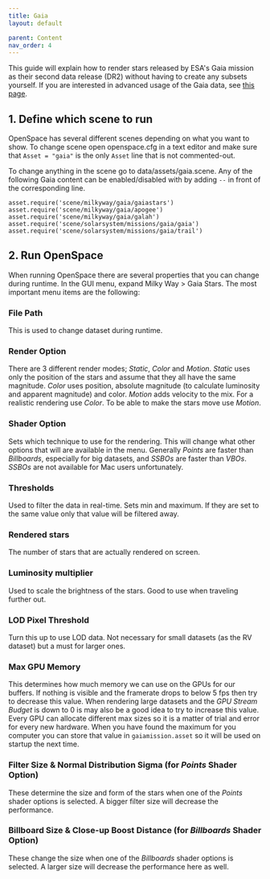 ```yaml
---
title: Gaia
layout: default

parent: Content
nav_order: 4
---
```


This guide will explain how to render stars released by ESA's Gaia mission as their second data release (DR2) without having to create any subsets yourself.
If you are interested in advanced usage of the Gaia data, see [this page](../../components/gaia).

## 1. Define which scene to run
OpenSpace has several different scenes depending on what you want to show.  To change scene open openspace.cfg in a text editor and make sure that `Asset = "gaia"` is the only `Asset` line that is not commented-out.

To change anything in the scene go to data/assets/gaia.scene. Any of the following Gaia content can be enabled/disabled with by adding `--` in front of the corresponding line.
```
asset.require('scene/milkyway/gaia/gaiastars')
asset.require('scene/milkyway/gaia/apogee')
asset.require('scene/milkyway/gaia/galah')
asset.require('scene/solarsystem/missions/gaia/gaia')
asset.require('scene/solarsystem/missions/gaia/trail')
```

## 2. Run OpenSpace
When running OpenSpace there are several properties that you can change during runtime. In the GUI menu, expand Milky Way > Gaia Stars. The most important menu items are the following:

### File Path
This is used to change dataset during runtime.

### Render Option
There are 3 different render modes;  _Static_, _Color_ and _Motion_.  _Static_ uses only the position of the stars and assume that they all have the same magnitude.  _Color_ uses position, absolute magnitude (to calculate luminosity and apparent magnitude) and color.  _Motion_ adds velocity to the mix.  For a realistic rendering use _Color_.  To be able to make the stars move use _Motion_.

### Shader Option
Sets which technique to use for the rendering.  This will change what other options that will are available in the menu.  Generally _Points_ are faster than _Billboards_, especially for big datasets, and _SSBOs_ are faster than _VBOs_.  _SSBOs_ are not available for Mac users unfortunately. 

### Thresholds
Used to filter the data in real-time.  Sets min and maximum.  If they are set to the same value only that value will be filtered away.

### Rendered stars
The number of stars that are actually rendered on screen.

### Luminosity multiplier
Used to scale the brightness of the stars.  Good to use when traveling further out. 

### LOD Pixel Threshold
Turn this up to use LOD data.  Not necessary for small datasets (as the RV dataset) but a must for larger ones.

### Max GPU Memory
This determines how much memory we can use on the GPUs for our buffers.  If nothing is visible and the framerate drops to below 5 fps then try to decrease this value.  When rendering large datasets and the _GPU Stream Budget_ is down to 0 is may also be a good idea to try to increase this value.  Every GPU can allocate different max sizes so it is a matter of trial and error for every new hardware.  When you have found the maximum for you computer you can store that value in `gaiamission.asset` so it will be used on startup the next time.

### Filter Size & Normal Distribution Sigma (for _Points_ Shader Option)
These determine the size and form of the stars when one of the _Points_ shader options is selected.  A bigger filter size will decrease the performance.

### Billboard Size & Close-up Boost Distance (for _Billboards_ Shader Option)
These change the size when one of the _Billboards_ shader options is selected.  A larger size will decrease the performance here as well.
